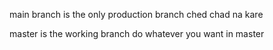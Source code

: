 main branch is the only production branch 
ched chad na kare


master is the working branch do whatever you want in master